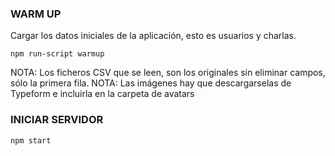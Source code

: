 ### WARM UP
Cargar los datos iniciales de la aplicación, esto es usuarios y charlas.

```npm run-script warmup```

NOTA: Los ficheros CSV que se leen, son los originales sin eliminar campos, sólo la primera fila.
NOTA: Las imágenes hay que descargarselas de Typeform e incluirla en la carpeta de avatars

### INICIAR SERVIDOR

```npm start```